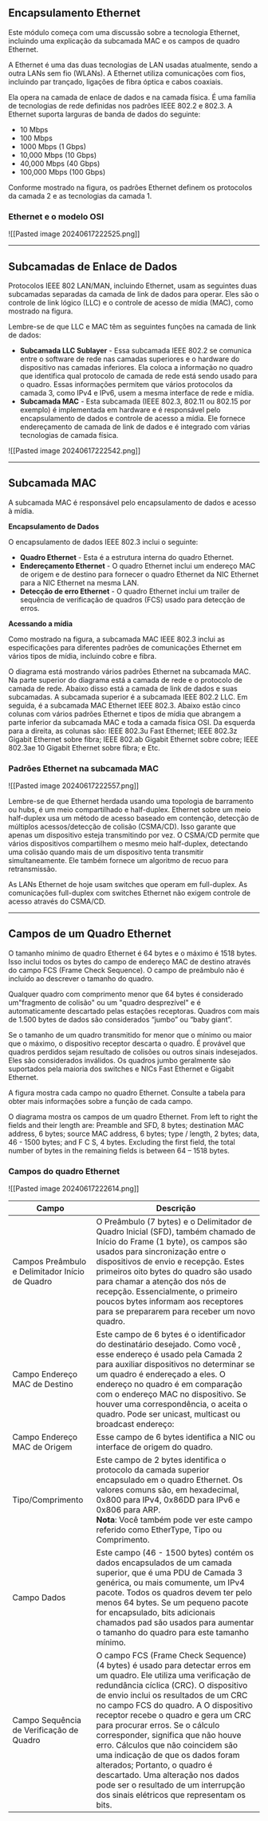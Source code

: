 ## Encapsulamento Ethernet

Este módulo começa com uma discussão sobre a tecnologia Ethernet, incluindo uma explicação da subcamada MAC e os campos de quadro Ethernet.

A Ethernet é uma das duas tecnologias de LAN usadas atualmente, sendo a outra LANs sem fio (WLANs). A Ethernet utiliza comunicações com fios, incluindo par trançado, ligações de fibra óptica e cabos coaxiais.

Ela opera na camada de enlace de dados e na camada física. É uma família de tecnologias de rede definidas nos padrões IEEE 802.2 e 802.3. A Ethernet suporta larguras de banda de dados do seguinte:

- 10 Mbps
- 100 Mbps
- 1000 Mbps (1 Gbps)
- 10,000 Mbps (10 Gbps)
- 40,000 Mbps (40 Gbps)
- 100,000 Mbps (100 Gbps)

Conforme mostrado na figura, os padrões Ethernet definem os protocolos da camada 2 e as tecnologias da camada 1.

### Ethernet e o modelo OSI

![[Pasted image 20240617222525.png]]

---

## Subcamadas de Enlace de Dados

Protocolos IEEE 802 LAN/MAN, incluindo Ethernet, usam as seguintes duas subcamadas separadas da camada de link de dados para operar. Eles são o controle de link lógico (LLC) e o controle de acesso de mídia (MAC), como mostrado na figura.

Lembre-se de que LLC e MAC têm as seguintes funções na camada de link de dados:

- **Subcamada LLC Sublayer** - Essa subcamada IEEE 802.2 se comunica entre o software de rede nas camadas superiores e o hardware do dispositivo nas camadas inferiores. Ela coloca a informação no quadro que identifica qual protocolo de camada de rede está sendo usado para o quadro. Essas informações permitem que vários protocolos da camada 3, como IPv4 e IPv6, usem a mesma interface de rede e mídia.
- **Subcamada MAC** - Esta subcamada (IEEE 802.3, 802.11 ou 802.15 por exemplo) é implementada em hardware e é responsável pelo encapsulamento de dados e controle de acesso a mídia. Ele fornece endereçamento de camada de link de dados e é integrado com várias tecnologias de camada física.

![[Pasted image 20240617222542.png]]

----

## Subcamada MAC

A subcamada MAC é responsável pelo encapsulamento de dados e acesso à mídia.

**Encapsulamento de Dados**

O encapsulamento de dados IEEE 802.3 inclui o seguinte:

- **Quadro Ethernet** - Esta é a estrutura interna do quadro Ethernet.
- **Endereçamento Ethernet** - O quadro Ethernet inclui um endereço MAC de origem e de destino para fornecer o quadro Ethernet da NIC Ethernet para a NIC Ethernet na mesma LAN.
- **Detecção de erro Ethernet** - O quadro Ethernet inclui um trailer de sequência de verificação de quadros (FCS) usado para detecção de erros.

**Acessando a mídia**

Como mostrado na figura, a subcamada MAC IEEE 802.3 inclui as especificações para diferentes padrões de comunicações Ethernet em vários tipos de mídia, incluindo cobre e fibra.

O diagrama está mostrando vários padrões Ethernet na subcamada MAC. Na parte superior do diagrama está a camada de rede e o protocolo de camada de rede. Abaixo disso está a camada de link de dados e suas subcamadas. A subcamada superior é a subcamada IEEE 802.2 LLC. Em seguida, é a subcamada MAC Ethernet IEEE 802.3. Abaixo estão cinco colunas com vários padrões Ethernet e tipos de mídia que abrangem a parte inferior da subcamada MAC e toda a camada física OSI. Da esquerda para a direita, as colunas são: IEEE 802.3u Fast Ethernet; IEEE 802.3z Gigabit Ethernet sobre fibra; IEEE 802.ab Gigabit Ethernet sobre cobre; IEEE 802.3ae 10 Gigabit Ethernet sobre fibra; e Etc.

### Padrões Ethernet na subcamada MAC

![[Pasted image 20240617222557.png]]

Lembre-se de que Ethernet herdada usando uma topologia de barramento ou hubs, é um meio compartilhado e half-duplex. Ethernet sobre um meio half-duplex usa um método de acesso baseado em contenção, detecção de múltiplos acessos/detecção de colisão (CSMA/CD). Isso garante que apenas um dispositivo esteja transmitindo por vez. O CSMA/CD permite que vários dispositivos compartilhem o mesmo meio half-duplex, detectando uma colisão quando mais de um dispositivo tenta transmitir simultaneamente. Ele também fornece um algoritmo de recuo para retransmissão.

As LANs Ethernet de hoje usam switches que operam em full-duplex. As comunicações full-duplex com switches Ethernet não exigem controle de acesso através do CSMA/CD.

----

## Campos de um Quadro Ethernet

O tamanho mínimo de quadro Ethernet é 64 bytes e o máximo é 1518 bytes. Isso inclui todos os bytes do campo de endereço MAC de destino através do campo FCS (Frame Check Sequence). O campo de preâmbulo não é incluído ao descrever o tamanho do quadro.

Qualquer quadro com comprimento menor que 64 bytes é considerado um"fragmento de colisão" ou um "quadro desprezível" e é automaticamente descartado pelas estações receptoras. Quadros com mais de 1.500 bytes de dados são considerados “jumbo” ou “baby giant”.

Se o tamanho de um quadro transmitido for menor que o mínimo ou maior que o máximo, o dispositivo receptor descarta o quadro. É provável que quadros perdidos sejam resultado de colisões ou outros sinais indesejados. Eles são considerados inválidos. Os quadros jumbo geralmente são suportados pela maioria dos switches e NICs Fast Ethernet e Gigabit Ethernet.

A figura mostra cada campo no quadro Ethernet. Consulte a tabela para obter mais informações sobre a função de cada campo.

O diagrama mostra os campos de um quadro Ethernet. From left to right the fields and their length are: Preamble and SFD, 8 bytes; destination MAC address, 6 bytes; source MAC address, 6 bytes; type / length, 2 bytes; data, 46 - 1500 bytes; and F C S, 4 bytes. Excluding the first field, the total number of bytes in the remaining fields is between 64 – 1518 bytes.

### Campos do quadro Ethernet

![[Pasted image 20240617222614.png]]

| Campo                                           | Descrição                                                                                                                                                                                                                                                                                                                                                                                                                                                                                                                                                                                       |
| ----------------------------------------------- | ----------------------------------------------------------------------------------------------------------------------------------------------------------------------------------------------------------------------------------------------------------------------------------------------------------------------------------------------------------------------------------------------------------------------------------------------------------------------------------------------------------------------------------------------------------------------------------------------- |
| Campos Preâmbulo e Delimitador Início de Quadro | O Preâmbulo (7 bytes) e o Delimitador de Quadro Inicial (SFD), também chamado de Início do Frame (1 byte), os campos são usados para sincronização entre o dispositivos de envio e recepção. Estes primeiros oito bytes do quadro são usado para chamar a atenção dos nós de recepção. Essencialmente, o primeiro poucos bytes informam aos receptores para se prepararem para receber um novo quadro.                                                                                                                                                                                          |
| Campo Endereço MAC de Destino                   | Este campo de 6 bytes é o identificador do destinatário desejado. Como você , esse endereço é usado pela Camada 2 para auxiliar dispositivos no determinar se um quadro é endereçado a eles. O endereço no quadro é em comparação com o endereço MAC no dispositivo. Se houver uma correspondência, o aceita o quadro. Pode ser unicast, multicast ou broadcast endereço:                                                                                                                                                                                                                       |
| Campo Endereço MAC de Origem                    | Esse campo de 6 bytes identifica a NIC ou interface de origem do quadro.                                                                                                                                                                                                                                                                                                                                                                                                                                                                                                                        |
| Tipo/Comprimento                                | Este campo de 2 bytes identifica o protocolo da camada superior encapsulado em o quadro Ethernet. Os valores comuns são, em hexadecimal, 0x800 para IPv4, 0x86DD para IPv6 e 0x806 para ARP.  <br>**Nota**: Você também pode ver este campo referido como EtherType, Tipo ou Comprimento.                                                                                                                                                                                                                                                                                                       |
| Campo Dados                                     | Este campo (46 - 1500 bytes) contém os dados encapsulados de um camada superior, que é uma PDU de Camada 3 genérica, ou mais comumente, um IPv4 pacote. Todos os quadros devem ter pelo menos 64 bytes. Se um pequeno pacote for encapsulado, bits adicionais chamados pad são usados para aumentar o tamanho do quadro para este tamanho mínimo.                                                                                                                                                                                                                                               |
| Campo Sequência de Verificação de Quadro        | O campo FCS (Frame Check Sequence) (4 bytes) é usado para detectar erros em um quadro. Ele utiliza uma verificação de redundância cíclica (CRC). O dispositivo de envio inclui os resultados de um CRC no campo FCS do quadro. A O dispositivo receptor recebe o quadro e gera um CRC para procurar erros. Se o cálculo corresponder, significa que não houve erro. Cálculos que não coincidem são uma indicação de que os dados foram alterados; Portanto, o quadro é descartado. Uma alteração nos dados pode ser o resultado de um interrupção dos sinais elétricos que representam os bits. |